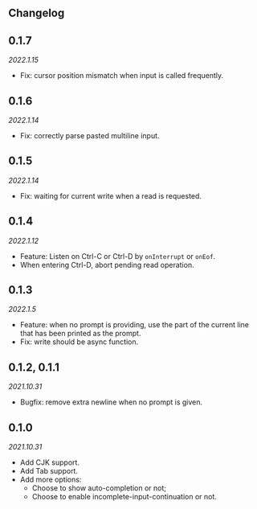 ## Changelog

## 0.1.7
*2022.1.15*
- Fix: cursor position mismatch when input is called frequently.

## 0.1.6
*2022.1.14*
- Fix: correctly parse pasted multiline input.

## 0.1.5
*2022.1.14*
- Fix: waiting for current write when a read is requested.

## 0.1.4
*2022.1.12*

- Feature: Listen on Ctrl-C or Ctrl-D by `onInterrupt` or `onEof`.
- When entering Ctrl-D, abort pending read operation.

## 0.1.3
*2022.1.5*

- Feature: when no prompt is providing, use the part of the current line that has been printed as the prompt.
- Fix: write should be async function.

## 0.1.2, 0.1.1
*2021.10.31*

- Bugfix: remove extra newline when no prompt is given.

## 0.1.0
*2021.10.31*

- Add CJK support.
- Add Tab support.
- Add more options: 
    - Choose to show auto-completion or not;
    - Choose to enable incomplete-input-continuation or not.

